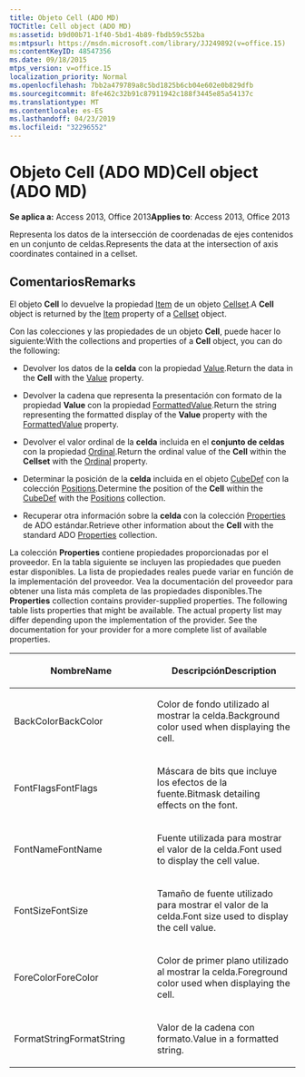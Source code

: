 ```yaml
---
title: Objeto Cell (ADO MD)
TOCTitle: Cell object (ADO MD)
ms:assetid: b9d00b71-1f40-5bd1-4b89-fbdb59c552ba
ms:mtpsurl: https://msdn.microsoft.com/library/JJ249892(v=office.15)
ms:contentKeyID: 48547356
ms.date: 09/18/2015
mtps_version: v=office.15
localization_priority: Normal
ms.openlocfilehash: 7bb2a479789a8c5bd1825b6cb04e602e0b829dfb
ms.sourcegitcommit: 8fe462c32b91c87911942c188f3445e85a54137c
ms.translationtype: MT
ms.contentlocale: es-ES
ms.lasthandoff: 04/23/2019
ms.locfileid: "32296552"
---
```

# <a name="cell-object-ado-md"></a><span data-ttu-id="52981-102">Objeto Cell (ADO MD)</span><span class="sxs-lookup"><span data-stu-id="52981-102">Cell object (ADO MD)</span></span>


<span data-ttu-id="52981-103">**Se aplica a:** Access 2013, Office 2013</span><span class="sxs-lookup"><span data-stu-id="52981-103">**Applies to**: Access 2013, Office 2013</span></span>

<span data-ttu-id="52981-104">Representa los datos de la intersección de coordenadas de ejes contenidos en un conjunto de celdas.</span><span class="sxs-lookup"><span data-stu-id="52981-104">Represents the data at the intersection of axis coordinates contained in a cellset.</span></span>

## <a name="remarks"></a><span data-ttu-id="52981-105">Comentarios</span><span class="sxs-lookup"><span data-stu-id="52981-105">Remarks</span></span>

<span data-ttu-id="52981-106">El objeto **Cell** lo devuelve la propiedad [Item](item-property-ado-md-cellset.md) de un objeto [Cellset](cellset-object-ado-md.md).</span><span class="sxs-lookup"><span data-stu-id="52981-106">A **Cell** object is returned by the [Item](item-property-ado-md-cellset.md) property of a [Cellset](cellset-object-ado-md.md) object.</span></span>

<span data-ttu-id="52981-107">Con las colecciones y las propiedades de un objeto **Cell**, puede hacer lo siguiente:</span><span class="sxs-lookup"><span data-stu-id="52981-107">With the collections and properties of a **Cell** object, you can do the following:</span></span>

- <span data-ttu-id="52981-108">Devolver los datos de la **celda** con la propiedad [Value](value-property-ado-md.md).</span><span class="sxs-lookup"><span data-stu-id="52981-108">Return the data in the **Cell** with the [Value](value-property-ado-md.md) property.</span></span>

- <span data-ttu-id="52981-109">Devolver la cadena que representa la presentación con formato de la propiedad **Value** con la propiedad [FormattedValue](formattedvalue-property-ado-md.md).</span><span class="sxs-lookup"><span data-stu-id="52981-109">Return the string representing the formatted display of the **Value** property with the [FormattedValue](formattedvalue-property-ado-md.md) property.</span></span>

- <span data-ttu-id="52981-110">Devolver el valor ordinal de la **celda** incluida en el **conjunto de celdas** con la propiedad [Ordinal](ordinal-property-ado-md-cell.md).</span><span class="sxs-lookup"><span data-stu-id="52981-110">Return the ordinal value of the **Cell** within the **Cellset** with the [Ordinal](ordinal-property-ado-md-cell.md) property.</span></span>

- <span data-ttu-id="52981-111">Determinar la posición de la **celda** incluida en el objeto [CubeDef](cubedef-object-ado-md.md) con la colección [Positions](positions-collection-ado-md.md).</span><span class="sxs-lookup"><span data-stu-id="52981-111">Determine the position of the **Cell** within the [CubeDef](cubedef-object-ado-md.md) with the [Positions](positions-collection-ado-md.md) collection.</span></span>

- <span data-ttu-id="52981-112">Recuperar otra información sobre la **celda** con la colección [Properties](properties-collection-ado.md) de ADO estándar.</span><span class="sxs-lookup"><span data-stu-id="52981-112">Retrieve other information about the **Cell** with the standard ADO [Properties](properties-collection-ado.md) collection.</span></span>

<span data-ttu-id="52981-p101">La colección **Properties** contiene propiedades proporcionadas por el proveedor. En la tabla siguiente se incluyen las propiedades que pueden estar disponibles. La lista de propiedades reales puede variar en función de la implementación del proveedor. Vea la documentación del proveedor para obtener una lista más completa de las propiedades disponibles.</span><span class="sxs-lookup"><span data-stu-id="52981-p101">The **Properties** collection contains provider-supplied properties. The following table lists properties that might be available. The actual property list may differ depending upon the implementation of the provider. See the documentation for your provider for a more complete list of available properties.</span></span>

<table>
<colgroup>
<col style="width: 50%" />
<col style="width: 50%" />
</colgroup>
<thead>
<tr class="header">
<th><p><span data-ttu-id="52981-117">Nombre</span><span class="sxs-lookup"><span data-stu-id="52981-117">Name</span></span></p></th>
<th><p><span data-ttu-id="52981-118">Descripción</span><span class="sxs-lookup"><span data-stu-id="52981-118">Description</span></span></p></th>
</tr>
</thead>
<tbody>
<tr class="odd">
<td><p><span data-ttu-id="52981-119">BackColor</span><span class="sxs-lookup"><span data-stu-id="52981-119">BackColor</span></span></p></td>
<td><p><span data-ttu-id="52981-120">Color de fondo utilizado al mostrar la celda.</span><span class="sxs-lookup"><span data-stu-id="52981-120">Background color used when displaying the cell.</span></span></p></td>
</tr>
<tr class="even">
<td><p><span data-ttu-id="52981-121">FontFlags</span><span class="sxs-lookup"><span data-stu-id="52981-121">FontFlags</span></span></p></td>
<td><p><span data-ttu-id="52981-122">Máscara de bits que incluye los efectos de la fuente.</span><span class="sxs-lookup"><span data-stu-id="52981-122">Bitmask detailing effects on the font.</span></span></p></td>
</tr>
<tr class="odd">
<td><p><span data-ttu-id="52981-123">FontName</span><span class="sxs-lookup"><span data-stu-id="52981-123">FontName</span></span></p></td>
<td><p><span data-ttu-id="52981-124">Fuente utilizada para mostrar el valor de la celda.</span><span class="sxs-lookup"><span data-stu-id="52981-124">Font used to display the cell value.</span></span></p></td>
</tr>
<tr class="even">
<td><p><span data-ttu-id="52981-125">FontSize</span><span class="sxs-lookup"><span data-stu-id="52981-125">FontSize</span></span></p></td>
<td><p><span data-ttu-id="52981-126">Tamaño de fuente utilizado para mostrar el valor de la celda.</span><span class="sxs-lookup"><span data-stu-id="52981-126">Font size used to display the cell value.</span></span></p></td>
</tr>
<tr class="odd">
<td><p><span data-ttu-id="52981-127">ForeColor</span><span class="sxs-lookup"><span data-stu-id="52981-127">ForeColor</span></span></p></td>
<td><p><span data-ttu-id="52981-128">Color de primer plano utilizado al mostrar la celda.</span><span class="sxs-lookup"><span data-stu-id="52981-128">Foreground color used when displaying the cell.</span></span></p></td>
</tr>
<tr class="even">
<td><p><span data-ttu-id="52981-129">FormatString</span><span class="sxs-lookup"><span data-stu-id="52981-129">FormatString</span></span></p></td>
<td><p><span data-ttu-id="52981-130">Valor de la cadena con formato.</span><span class="sxs-lookup"><span data-stu-id="52981-130">Value in a formatted string.</span></span></p></td>
</tr>
</tbody>
</table>

